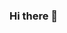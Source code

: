 ### Hi there 👋

<!--
**KyleCulp/KyleCulp** is a ✨ _special_ ✨ repository because its `README.md` (this file) appears on your GitHub profile.

Here are some ideas to get you started:

- 🔭 I’m currently working on AshNotes
- 🌱 I’m currently learning Ash 3.0, Rust, and a deeper understanding of Elixir
- 💬 Ask me about hardware, homelabs, and random 
- 📫 How to reach me: discord: kyledculp
- ⚡ Fun fact: I graduated from the University of Central Oklahoma with a bachelors in Computer Science in Spring 2024
-->
